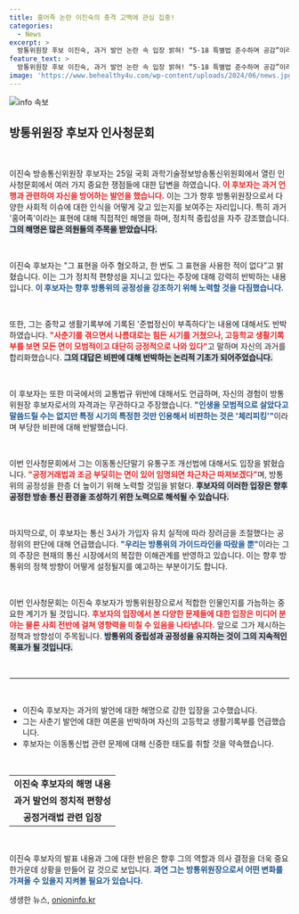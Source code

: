```yaml
---
title: 홍어족 논란 이진숙의 충격 고백에 관심 집중!
categories:
  - News
excerpt: >
  방통위원장 후보 이진숙, 과거 발언 논란 속 입장 밝혀! “5·18 특별법 준수하며 공감”이라 해명했으나, 기득권 유지를 고민? 클릭하고 이 사건의 전말을 확인해보세요!
feature_text: >
  방통위원장 후보 이진숙, 과거 발언 논란 속 입장 밝혀! “5·18 특별법 준수하며 공감”이라 해명했으나, 기득권 유지를 고민? 클릭하고 이 사건의 전말을 확인해보세요!
image: 'https://www.behealthy4u.com/wp-content/uploads/2024/06/news.jpg'
---
```


<p><img src="https://www.behealthy4u.com/wp-content/uploads/2024/06/news.jpg" alt="info 속보" /></p>

<h2 data-ke-size="size26">방통위원장 후보자 인사청문회</h2>

<p data-ke-size="size16">&nbsp;</p> 

<p>이진숙 방송통신위원장 후보자는 25일 국회 과학기술정보방송통신위원회에서 열린 인사청문회에서 여러 가지 중요한 쟁점들에 대한 답변을 하였습니다. <b><span style="color: #ee2323;">이 후보자는 과거 언행과 관련하여 자신을 방어하는 발언을 했습니다.</span></b> 이는 그가 향후 방통위원장으로서 다양한 사회적 이슈에 대한 인식을 어떻게 갖고 있는지를 보여주는 자리입니다. 특히 과거 '홍어족'이라는 표현에 대해 직접적인 해명을 하며, 정치적 중립성을 자주 강조했습니다. <b><span style="background-color: #21538527;">그의 해명은 많은 의원들의 주목을 받았습니다.</span></b> </p>

<p data-ke-size="size16">&nbsp;</p>

<p>이진숙 후보자는 "그 표현을 아주 혐오하고, 한 번도 그 표현을 사용한 적이 없다”고 밝혔습니다. 이는 그가 정치적 편향성을 지니고 있다는 주장에 대해 강력히 반박하는 내용입니다. <b><span style="color: #1a5490;">이 후보자는 향후 방통위의 공정성을 강조하기 위해 노력할 것을 다짐했습니다.</span></b> </p>

<p data-ke-size="size16">&nbsp;</p>

<p>또한, 그는 중학교 생활기록부에 기록된 '준법정신이 부족하다'는 내용에 대해서도 반박하였습니다. <b><span style="color: #ee2323;">"사춘기를 겪으면서 나름대로는 힘든 시기를 거쳤으나, 고등학교 생활기록부를 보면 모든 면이 모범적이고 대단히 긍정적으로 나와 있다"</span></b>고 말하며 자신의 과거를 합리화했습니다. <b><span style="background-color: #21538527;">그의 대답은 비판에 대해 반박하는 논리적 기초가 되어주었습니다.</span></b></p>

<p data-ke-size="size16">&nbsp;</p>

<p>이 후보자는 또한 미국에서의 교통법규 위반에 대해서도 언급하며, 자신의 경험이 방통위원장 후보자로서의 자격과는 무관하다고 주장했습니다. <b><span style="color: #1a5490;">"인생을 모범적으로 살았다고 말씀드릴 수는 없지만 특정 시기의 특정한 것만 인용해서 비판하는 것은 '체리피킹'"</span></b>이라며 부당한 비판에 대해 반발했습니다. </p>

<p data-ke-size="size16">&nbsp;</p>

<p>이번 인사청문회에서 그는 이동통신단말기 유통구조 개선법에 대해서도 입장을 밝혔습니다. <b><span style="color: #ee2323;">"공정거래법과 조금 부딪히는 면이 있어 임명되면 차근차근 따져보겠다"</span></b>며, 방통위의 공정성을 한층 더 높이기 위해 노력할 것임을 밝혔다. <b><span style="background-color: #21538527;">후보자의 이러한 입장은 향후 공정한 방송 통신 환경을 조성하기 위한 노력으로 해석될 수 있습니다.</span></b></p>

<p data-ke-size="size16">&nbsp;</p>

<p>마지막으로, 이 후보자는 통신 3사가 가입자 유치 실적에 따라 장려금을 조절했다는 공정위의 판단에 대해 언급했습니다. <b><span style="color: #1a5490;">"우리는 방통위의 가이드라인을 따랐을 뿐"</span></b>이라는 그의 주장은 현재의 통신 시장에서의 복잡한 이해관계를 반영하고 있습니다. 이는 향후 방통위의 정책 방향이 어떻게 설정될지를 예고하는 부분이기도 합니다.</p>

<p data-ke-size="size16">&nbsp;</p>

<p>이번 인사청문회는 이진숙 후보자가 방통위원장으로서 적합한 인물인지를 가늠하는 중요한 계기가 될 것입니다. <b><span style="color: #ee2323;">후보자의 입장에서 본 다양한 문제들에 대한 입장은 미디어 분야는 물론 사회 전반에 걸쳐 영향력을 미칠 수 있음을 나타냅니다.</span></b> 앞으로 그가 제시하는 정책과 방향성이 주목됩니다. <b><span style="background-color: #21538527;">방통위의 중립성과 공정성을 유지하는 것이 그의 지속적인 목표가 될 것입니다.</span></b> </p>

<p data-ke-size="size16">&nbsp;</p> 

<hr style="border:1px solid #eaeaea;"/>

<p data-ke-size="size16">&nbsp;</p> 

<ul>
    <li>이진숙 후보자는 과거의 발언에 대한 해명으로 강한 입장을 고수했습니다.</li>
    <li>그는 사춘기 발언에 대한 여론을 반박하며 자신의 고등학교 생활기록부를 언급했습니다.</li>
    <li>후보자는 이동통신법 관련 문제에 대해 신중한 태도를 취할 것을 약속했습니다.</li>
</ul>

<p data-ke-size="size16">&nbsp;</p> 

<table>
<tr>
    <td style="text-align: center; height: 17px;"><b>이진숙 후보자의 해명 내용</b></td>
</tr>
<tr>
    <td style="text-align: center; height: 17px;"><b>과거 발언의 정치적 편향성</b></td>
</tr>
<tr>
    <td style="text-align: center; height: 17px;"><b>공정거래법 관련 입장</b></td>
</tr>
</table> 

<p data-ke-size="size16">&nbsp;</p> 

<p>이진숙 후보자의 발표 내용과 그에 대한 반응은 향후 그의 역할과 의사 결정을 더욱 중요한가운데 상황을 만들어 갈 것으로 보입니다. <b><span style="color: #1a5490;">과연 그는 방통위원장으로서 어떤 변화를 가져올 수 있을지 지켜볼 필요가 있습니다.</span></b></p>
생생한 뉴스, <a href="https://onioninfo.kr" rel="dofollow">onioninfo.kr</a>


